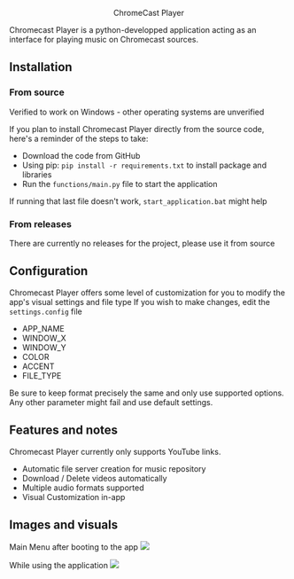 <p align="center">
    ChromeCast Player
</p>

Chromecast Player is a python-developped application acting as an interface for playing music on Chromecast sources.

## Installation

### From source

Verified to work on Windows - other operating systems are unverified

If you plan to install Chromecast Player directly from the source code, here's a reminder of the steps to take:
 - Download the code from GitHub
 - Using pip: `pip install -r requirements.txt` to install package and libraries
 - Run the `functions/main.py` file to start the application
 
If running that last file doesn't work, `start_application.bat` might help

### From releases

There are currently no releases for the project, please use it from source

## Configuration

Chromecast Player offers some level of customization for you to modify the app's visual settings and file type
If you wish to make changes, edit the `settings.config` file

 - APP_NAME
 - WINDOW_X
 - WINDOW_Y
 - COLOR
 - ACCENT
 - FILE_TYPE

Be sure to keep format precisely the same and only use supported options. Any other parameter might fail and use default settings.

## Features and notes

Chromecast Player currently only supports YouTube links.

 - Automatic file server creation for music repository
 - Download / Delete videos automatically
 - Multiple audio formats supported
 - Visual Customization in-app

## Images and visuals

Main Menu after booting to the app
<img src="https://i.imgur.com/RiVdBAi.png">

While using the application
<img src="https://i.imgur.com/59Wfth2.png">

